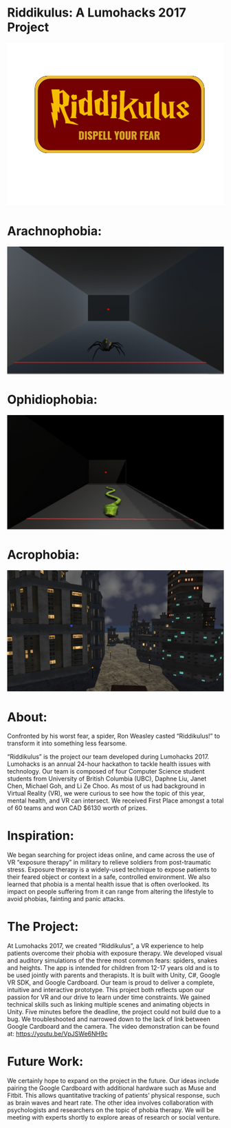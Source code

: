 
# Riddikulus: A Lumohacks 2017 Project

![riddikulus](https://raw.githubusercontent.com/janet-chen/Riddikulus/master/rename.png)

# Arachnophobia:
![spider](https://raw.githubusercontent.com/janet-chen/Riddikulus/master/spider.PNG)

# Ophidiophobia:
![snake](https://raw.githubusercontent.com/janet-chen/Riddikulus/master/snake%20pic.PNG)

# Acrophobia:
![heights](https://raw.githubusercontent.com/janet-chen/Riddikulus/master/Screen%20Shot%202017-09-17%20at%2012.19.44%20PM.png)

# About:
Confronted by his worst fear, a spider, Ron Weasley casted “Riddikulus!” to transform it into something less fearsome.    

“Riddikulus” is the project our team developed during Lumohacks 2017. Lumohacks is an annual 24-hour hackathon to tackle health issues with technology. Our team is composed of four Computer Science student students from University of British Columbia (UBC), Daphne Liu, Janet Chen, Michael Goh, and Li Ze Choo. As most of us had background in Virtual Reality (VR), we were curious to see how the topic of this year, mental health, and VR can intersect. We received First Place amongst a total of 60 teams and won CAD $6130 worth of prizes. 


# Inspiration: 
We began searching for project ideas online, and came across the use of VR “exposure therapy” in military to relieve soldiers from post-traumatic stress. Exposure therapy is a widely-used technique to expose patients to their feared object or context in a safe, controlled environment. We also learned that phobia is a mental health issue that is often overlooked. Its impact on people suffering from it can range from altering the lifestyle to avoid phobias, fainting and panic attacks. 

# The Project:
At Lumohacks 2017, we created “Riddikulus”, a VR experience to help patients overcome their phobia with exposure therapy.  We developed visual and auditory simulations of the three most common fears: spiders, snakes and heights. The app is intended for children from 12-17 years old and is to be used jointly with parents and therapists. It is built with Unity, C#, Google VR SDK, and Google Cardboard.
Our team is proud to deliver a complete, intuitive and interactive prototype. This project both reflects upon our passion for VR and our drive to learn under time constraints.  We gained technical skills such as linking multiple scenes and animating objects in Unity. Five minutes before the deadline, the project could not build due to a bug. We troubleshooted and narrowed down to the lack of link between Google Cardboard and the camera. The video demonstration can be found at:  https://youtu.be/VpJSWe6NH9c 

# Future Work: 
We certainly hope to expand on the project in the future. Our ideas include pairing the Google Cardboard with additional hardware such as Muse and Fitbit. This allows quantitative tracking of patients’ physical response, such as brain waves and heart rate. The other idea involves collaboration with psychologists and researchers on the topic of phobia therapy. We will be meeting with experts shortly to explore areas of research or social venture.  

